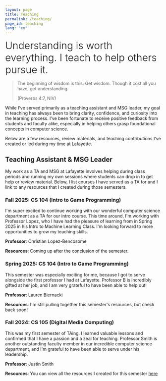 ```yaml
---
layout: page
title: Teaching
permalink: /teaching/
page_id: teaching
lang: "en"
---
```


<div style="font-size: 2rem; font-weight: 300; margin-bottom: 1rem;">
Understanding is worth everything. I teach to help others pursue it.
</div>

> The beginning of wisdom is this: Get wisdom.
> Though it cost all you have, get understanding.
>
> (Proverbs 4:7, NIV)

While I’ve served primarily as a teaching assistant and MSG leader, my goal in teaching has always been to bring
clarity,
confidence, and curiosity into the learning process. I’ve been fortunate to receive positive feedback from students and
faculty alike, especially in helping others grasp foundational concepts in computer science.

Below are a few resources, review materials, and teaching contributions I’ve created or led during my time at Lafayette.

## Teaching Assistant & MSG Leader

My work as a TA and MSG at Lafayette involves helping during class periods and running my own sessions where students
can drop in to get help or review material. Below, I list courses I have served as a TA for and I link to any resources
that I created during those semesters.

### Fall 2025: CS 104 (Intro to Game Programming)

I'm super excited to continue working with our wonderful computer science department as a TA for our intro course. This
time around, I'm working with Professor Lopez, who I have had the pleasure of learning from in Spring 2025 in his Intro
to Machine Learning Class. I'm looking forward to more opportunities to grow my teaching skills.

**Professor**: Christian Lopez-Bencosome

**Resources**: Coming up after the conclusion of the semester.

### Spring 2025: CS 104 (Intro to Game Programming)

This semester was especially exciting for me, because I got to serve alongside the first professor I had at Lafayette.
Professor B is incredibly gifted at her job, and I am very grateful to have been able to help out!

**Professor**: Lauren Biernacki

**Resources**: I'm still pulling together this semester's resources, but check back soon!

### Fall 2024: CS 105 (Digital Media Computing)

This was my first semester of TAing. I learned valuable lessons and confirmed that I have a passion and a zeal for
teaching. Professor Smith is another outstanding faculty member in our incredible computer science department, and I'm
grateful to have been able to serve under his leadership.

**Professor**: Justin Smith

**Resources**: You can view all the resources I created for this
semester [here](https://github.com/jacksoneshbaugh/CS-105-MSG-Materials)